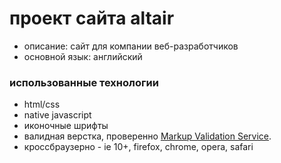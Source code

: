 # проект сайта altair

* описание: сайт для компании веб-разработчиков
* основной язык: английский

### использованные технологии

* html/css
* native javascript
* иконочные шрифты
* валидная верстка, проверенно [Markup Validation Service](https://validator.w3.org/).
* кроссбраузерно - ie 10+, firefox, chrome, opera, safari 
